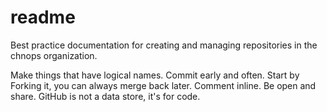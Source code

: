 readme
======

Best practice documentation for creating and managing repositories in the chnops organization.

Make things that have logical names.
Commit early and often.
Start by Forking it, you can always merge back later.
Comment inline.
Be open and share.
GitHub is not a data store, it's for code.
